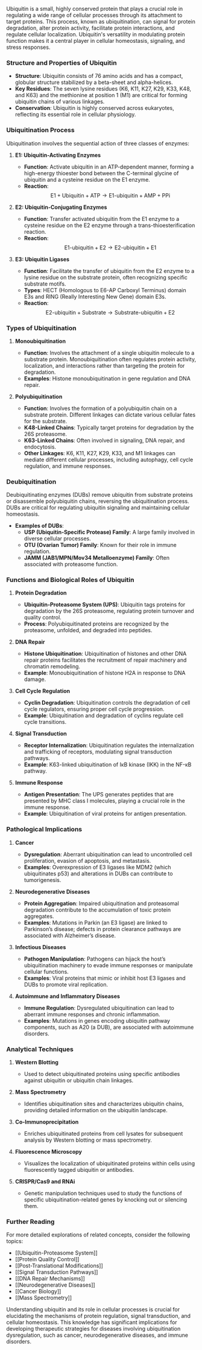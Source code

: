 Ubiquitin is a small, highly conserved protein that plays a crucial role in regulating a wide range of cellular processes through its attachment to target proteins. This process, known as ubiquitination, can signal for protein degradation, alter protein activity, facilitate protein interactions, and regulate cellular localization. Ubiquitin's versatility in modulating protein function makes it a central player in cellular homeostasis, signaling, and stress responses.

### Structure and Properties of Ubiquitin

- **Structure**: Ubiquitin consists of 76 amino acids and has a compact, globular structure stabilized by a beta-sheet and alpha-helices.
- **Key Residues**: The seven lysine residues (K6, K11, K27, K29, K33, K48, and K63) and the methionine at position 1 (M1) are critical for forming ubiquitin chains of various linkages.
- **Conservation**: Ubiquitin is highly conserved across eukaryotes, reflecting its essential role in cellular physiology.

### Ubiquitination Process

Ubiquitination involves the sequential action of three classes of enzymes:

1. **E1: Ubiquitin-Activating Enzymes**
   - **Function**: Activate ubiquitin in an ATP-dependent manner, forming a high-energy thioester bond between the C-terminal glycine of ubiquitin and a cysteine residue on the E1 enzyme.
   - **Reaction**: 
     $$
     \text{E1} + \text{Ubiquitin} + \text{ATP} \rightarrow \text{E1-ubiquitin} + \text{AMP} + \text{PPi}
     $$

2. **E2: Ubiquitin-Conjugating Enzymes**
   - **Function**: Transfer activated ubiquitin from the E1 enzyme to a cysteine residue on the E2 enzyme through a trans-thioesterification reaction.
   - **Reaction**: 
     $$
     \text{E1-ubiquitin} + \text{E2} \rightarrow \text{E2-ubiquitin} + \text{E1}
     $$

3. **E3: Ubiquitin Ligases**
   - **Function**: Facilitate the transfer of ubiquitin from the E2 enzyme to a lysine residue on the substrate protein, often recognizing specific substrate motifs.
   - **Types**: HECT (Homologous to E6-AP Carboxyl Terminus) domain E3s and RING (Really Interesting New Gene) domain E3s.
   - **Reaction**: 
     $$
     \text{E2-ubiquitin} + \text{Substrate} \rightarrow \text{Substrate-ubiquitin} + \text{E2}
     $$

### Types of Ubiquitination

1. **Monoubiquitination**
   - **Function**: Involves the attachment of a single ubiquitin molecule to a substrate protein. Monoubiquitination often regulates protein activity, localization, and interactions rather than targeting the protein for degradation.
   - **Examples**: Histone monoubiquitination in gene regulation and DNA repair.

2. **Polyubiquitination**
   - **Function**: Involves the formation of a polyubiquitin chain on a substrate protein. Different linkages can dictate various cellular fates for the substrate.
   - **K48-Linked Chains**: Typically target proteins for degradation by the 26S proteasome.
   - **K63-Linked Chains**: Often involved in signaling, DNA repair, and endocytosis.
   - **Other Linkages**: K6, K11, K27, K29, K33, and M1 linkages can mediate different cellular processes, including autophagy, cell cycle regulation, and immune responses.

### Deubiquitination

Deubiquitinating enzymes (DUBs) remove ubiquitin from substrate proteins or disassemble polyubiquitin chains, reversing the ubiquitination process. DUBs are critical for regulating ubiquitin signaling and maintaining cellular homeostasis.

- **Examples of DUBs**:
  - **USP (Ubiquitin-Specific Protease) Family**: A large family involved in diverse cellular processes.
  - **OTU (Ovarian Tumor) Family**: Known for their role in immune regulation.
  - **JAMM (JAB1/MPN/Mov34 Metalloenzyme) Family**: Often associated with proteasome function.

### Functions and Biological Roles of Ubiquitin

1. **Protein Degradation**
   - **Ubiquitin-Proteasome System (UPS)**: Ubiquitin tags proteins for degradation by the 26S proteasome, regulating protein turnover and quality control.
   - **Process**: Polyubiquitinated proteins are recognized by the proteasome, unfolded, and degraded into peptides.

2. **DNA Repair**
   - **Histone Ubiquitination**: Ubiquitination of histones and other DNA repair proteins facilitates the recruitment of repair machinery and chromatin remodeling.
   - **Example**: Monoubiquitination of histone H2A in response to DNA damage.

3. **Cell Cycle Regulation**
   - **Cyclin Degradation**: Ubiquitination controls the degradation of cell cycle regulators, ensuring proper cell cycle progression.
   - **Example**: Ubiquitination and degradation of cyclins regulate cell cycle transitions.

4. **Signal Transduction**
   - **Receptor Internalization**: Ubiquitination regulates the internalization and trafficking of receptors, modulating signal transduction pathways.
   - **Example**: K63-linked ubiquitination of IκB kinase (IKK) in the NF-κB pathway.

5. **Immune Response**
   - **Antigen Presentation**: The UPS generates peptides that are presented by MHC class I molecules, playing a crucial role in the immune response.
   - **Example**: Ubiquitination of viral proteins for antigen presentation.

### Pathological Implications

1. **Cancer**
   - **Dysregulation**: Aberrant ubiquitination can lead to uncontrolled cell proliferation, evasion of apoptosis, and metastasis.
   - **Examples**: Overexpression of E3 ligases like MDM2 (which ubiquitinates p53) and alterations in DUBs can contribute to tumorigenesis.

2. **Neurodegenerative Diseases**
   - **Protein Aggregation**: Impaired ubiquitination and proteasomal degradation contribute to the accumulation of toxic protein aggregates.
   - **Examples**: Mutations in Parkin (an E3 ligase) are linked to Parkinson’s disease; defects in protein clearance pathways are associated with Alzheimer’s disease.

3. **Infectious Diseases**
   - **Pathogen Manipulation**: Pathogens can hijack the host’s ubiquitination machinery to evade immune responses or manipulate cellular functions.
   - **Examples**: Viral proteins that mimic or inhibit host E3 ligases and DUBs to promote viral replication.

4. **Autoimmune and Inflammatory Diseases**
   - **Immune Regulation**: Dysregulated ubiquitination can lead to aberrant immune responses and chronic inflammation.
   - **Examples**: Mutations in genes encoding ubiquitin pathway components, such as A20 (a DUB), are associated with autoimmune disorders.

### Analytical Techniques

1. **Western Blotting**
   - Used to detect ubiquitinated proteins using specific antibodies against ubiquitin or ubiquitin chain linkages.

2. **Mass Spectrometry**
   - Identifies ubiquitination sites and characterizes ubiquitin chains, providing detailed information on the ubiquitin landscape.

3. **Co-Immunoprecipitation**
   - Enriches ubiquitinated proteins from cell lysates for subsequent analysis by Western blotting or mass spectrometry.

4. **Fluorescence Microscopy**
   - Visualizes the localization of ubiquitinated proteins within cells using fluorescently tagged ubiquitin or antibodies.

5. **CRISPR/Cas9 and RNAi**
   - Genetic manipulation techniques used to study the functions of specific ubiquitination-related genes by knocking out or silencing them.

### Further Reading

For more detailed explorations of related concepts, consider the following topics:
- [[Ubiquitin-Proteasome System]]
- [[Protein Quality Control]]
- [[Post-Translational Modifications]]
- [[Signal Transduction Pathways]]
- [[DNA Repair Mechanisms]]
- [[Neurodegenerative Diseases]]
- [[Cancer Biology]]
- [[Mass Spectrometry]]

Understanding ubiquitin and its role in cellular processes is crucial for elucidating the mechanisms of protein regulation, signal transduction, and cellular homeostasis. This knowledge has significant implications for developing therapeutic strategies for diseases involving ubiquitination dysregulation, such as cancer, neurodegenerative diseases, and immune disorders.